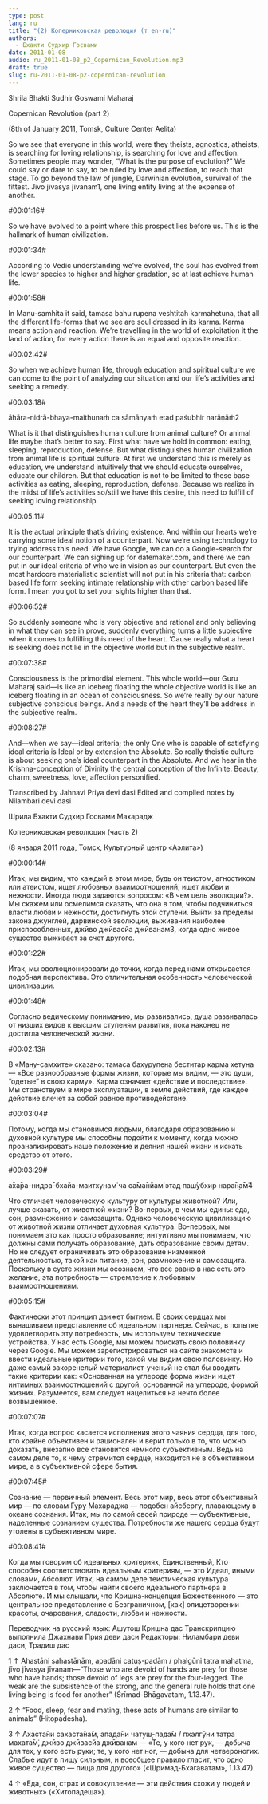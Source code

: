 ```yaml
---
type: post
lang: ru
title: "(2) Коперниковская революция (т_en-ru)"
authors:
  - Бхакти Судхир Госвами
date: 2011-01-08
audio: ru_2011-01-08_p2_Copernican_Revolution.mp3
draft: true
slug: ru-2011-01-08-p2-copernican-revolution
---
```


Shrila Bhakti Sudhir Goswami MaharajCopernican Revolution(part 2)(8th of January 2011, Tomsk, Culture Center Aelita) So we see that everyone in this world, were they theists, agnostics, atheists, is searching for loving relationship, is searching for love and affection. Sometimes people may wonder, “What is the purpose of evolution?” We could say or dare to say, to be ruled by love and affection, to reach that stage. To go beyond the law of jungle, Darwinian evolution, survival of the fittest. Jīvo jīvasya jīvanam1, one living entity living at the expense of another.#00:01:16#So we have evolved to a point where this prospect lies before us. This is the hallmark of human civilization.#00:01:34#According to Vedic understanding we’ve evolved, the soul has evolved from the lower species to higher and higher gradation, so at last achieve human life.#00:01:58#In Manu-samhita it said, tamasa bahu rupena veshtitah karmahetuna, that all the different life-forms that we see are soul dressed in its karma. Karma means action and reaction. We’re travelling in the world of exploitation it the land of action, for every action there is an equal and opposite reaction.#00:02:42#So when we achieve human life, through education and spiritual culture we can come to the point of analyzing our situation and our life’s activities and seeking a remedy.#00:03:18#āhāra-nidrā-bhaya-maithunaṁ casāmānyaṁ etad paśubhir narāṇāṁ2What is it that distinguishes human culture from animal culture? Or animal life maybe that’s better to say. First what have we hold in common: eating, sleeping, reproduction, defense. But what distinguishes human civilization from animal life is spiritual culture. At first we understand this is merely as education, we understand intuitively that we should educate ourselves, educate our children. But that education is not to be limited to these base activities as eating, sleeping, reproduction, defense. Because we realize in the midst of life’s activities so/still we have this desire, this need to fulfill of seeking loving relationship.#00:05:11#It is the actual principle that’s driving existence. And within our hearts we’re carrying some ideal notion of a counterpart. Now we’re using technology to trying address this need. We have Google, we can do a Google-search for our counterpart. We can sighing up for datemaker.com, and there we can put in our ideal criteria of who we in vision as our counterpart. But even the most hardcore materialistic scientist will not put in his criteria that: carbon based life form seeking intimate relationship with other carbon based life form. I mean you got to set your sights higher than that.#00:06:52#So suddenly someone who is very objective and rational and only believing in what they can see in prove, suddenly everything turns a little subjective when it comes to fulfilling this need of the heart. ’Cause really what a heart is seeking does not lie in the objective world but in the subjective realm.#00:07:38#Consciousness is the primordial element. This whole world—our Guru Maharaj said—is like an iceberg floating the whole objective world is like an iceberg floating in an ocean of consciousness. So we’re really by our nature subjective conscious beings. And a needs of the heart they’ll be address in the subjective realm.#00:08:27#And—when we say—ideal criteria; the only One who is capable of satisfying ideal criteria is Ideal or by extension the Absolute. So really theistic culture is about seeking one’s ideal counterpart in the Absolute. And we hear in the Krishna-conception of Divinity the central conception of the Infinite. Beauty, charm, sweetness, love, affection personified.Transcribed by Jahnavi Priya devi dasiEdited and complied notes by Nilambari devi dasi  Шрила Бхакти Судхир Госвами МахараджКоперниковская революция(часть 2)(8 января 2011 года, Томск, Культурный центр «Аэлита») #00:00:14#Итак, мы видим, что каждый в этом мире, будь он теистом, агностиком или атеистом, ищет любовных взаимоотношений, ищет любви и нежности. Иногда люди задаются вопросом: «В чем цель эволюции?». Мы скажем или осмелимся сказать, что она в том, чтобы подчиниться власти любви и нежности, достигнуть этой ступени. Выйти за пределы закона джунглей, дарвинской эволюции, выживания наиболее приспособленных, джӣво джӣвасйа джӣванам3, когда одно живое существо выживает за счет другого.#00:01:22#Итак, мы эволюционировали до точки, когда перед нами открывается подобная перспектива. Это отличительная особенность человеческой цивилизации.#00:01:48#Согласно ведическому пониманию, мы развивались, душа развивалась от низших видов к высшим ступеням развития, пока наконец не достигла человеческой жизни.#00:02:13#В «Ману-самхите» сказано: тамаса бахурупена беститар карма хетуна — «Все разнообразные формы жизни, которые мы видим, — это души, “одетые” в свою карму». Карма означает «действие и последствие». Мы странствуем в мире эксплуатации, в земле действий, где каждое действие влечет за собой равное противодействие.#00:03:04#Потому, когда мы становимся людьми, благодаря образованию и духовной культуре мы способны подойти к моменту, когда можно проанализировать наше положение и деяния нашей жизни и искать средство от этого.#00:03:29#а̄ха̄ра-нидра̄-бхайа-маитхунам̇ часа̄ма̄нйам̇ этад паш́убхир нара̄н̣а̄м̇4Что отличает человеческую культуру от культуры животной? Или, лучше сказать, от животной жизни? Во-первых, в чем мы едины: еда, сон, размножение и самозащита. Однако человеческую цивилизацию от животной жизни отличает духовная культура. Во-первых, мы понимаем это как просто образование; интуитивно мы понимаем, что должны сами получать образование, дать образование своим детям. Но не следует ограничивать это образование низменной деятельностью, такой как питание, сон, размножение и самозащита. Поскольку в суете жизни мы осознаем, что все равно в нас есть это желание, эта потребность — стремление к любовным взаимоотношениям.#00:05:15#Фактически этот принцип движет бытием. В своих сердцах мы вынашиваем представление об идеальном партнере. Сейчас, в попытке удовлетворить эту потребность, мы используем технические устройства. У нас есть Google, мы можем поискать свою половинку через Google. Мы можем зарегистрироваться на сайте знакомств и ввести идеальные критерии того, какой мы видим свою половинку. Но даже самый закоренелый материалист-ученый не стал бы вводить такие критерии как: «Основанная на углероде форма жизни ищет интимных взаимоотношений с другой, основанной на углероде, формой жизни». Разумеется, вам следует нацелиться на нечто более возвышенное.#00:07:07#Итак, когда вопрос касается исполнения этого чаяния сердца, для того, кто крайне объективен и рационален и верит только в то, что можно доказать, внезапно все становится немного субъективным. Ведь на самом деле то, к чему стремится сердце, находится не в объективном мире, а в субъективной сфере бытия.#00:07:45#Сознание — первичный элемент. Весь этот мир, весь этот объективный мир — по словам Гуру Махараджа — подобен айсбергу, плавающему в океане сознания. Итак, мы по самой своей природе — субъективные, наделенные сознанием существа. Потребности же нашего сердца будут утолены в субъективном мире.#00:08:41#Когда мы говорим об идеальных критериях, Единственный, Кто способен соответствовать идеальным критериям, — это Идеал, иными словами, Абсолют. Итак, на самом деле теистическая культура заключается в том, чтобы найти своего идеального партнера в Абсолюте. И мы слышали, что Кришна-концепция Божественного — это центральное представление о Безграничном, [как] олицетворении красоты, очарования, сладости, любви и нежности.Переводчик на русский язык: Ашутош Кришна дасТранскрипцию выполнила Джахнави Прия деви дасиРедакторы: Ниламбари деви даси, Традиш дас 1 ↑ Ahastāni sahastānām, apadāni catuṣ-padām / phalgūni tatra mahatma, jīvo jīvasya jīvanam—“Those who are devoid of hands are prey for those who have hands; those devoid of legs are prey for the four-legged. The weak are the subsistence of the strong, and the general rule holds that one living being is food for another” (Śrīmad-Bhāgavatam, 1.13.47).2 ↑ “Food, sleep, fear and mating, these acts of humans are similar to animals” (Hitopadesha).3 ↑ Ахаста̄ни сахаста̄на̄м, апада̄ни чатуш̣-пада̄м / пхалгӯни татра махата̄м̇, джӣво джӣвасйа джӣванам — «Те, у кого нет рук, — добыча для тех, у кого есть руки; те, у кого нет ног, — добыча для четвероногих. Слабые идут в пищу сильным, и всеобщее правило гласит, что одно живое существо — пища для другого» («Шримад-Бхагаватам», 1.13.47).4 ↑ «Еда, сон, страх и совокупление — эти действия схожи у людей и животных» («Хитопадеша»).
